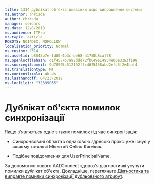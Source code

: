 ```yaml
---
title: 1314 дублікат об'єкта вказівки щодо виправлення системи
ms.author: chrisda
author: chrisda
manager: serdars
ms.date: 12/8/2018
ms.audience: ITPro
ms.topic: article
ROBOTS: NOINDEX, NOFOLLOW
localization_priority: Normal
ms.custom: 1314
ms.assetid: b8543b7e-fd00-4b3c-be68-a1758b8caf78
ms.openlocfilehash: d1f4577b7e92ddd72fb049e14934e06e3363f198
ms.sourcegitcommit: 9d78905c512192ffc4675468abd2efc5f2e4baf4
ms.translationtype: MT
ms.contentlocale: uk-UA
ms.lasthandoff: 04/23/2019
ms.locfileid: "32399055"
---
```

# <a name="duplicate-object-synchronization-errors"></a>Дублікат об'єкта помилок синхронізації

Якщо з'являється одне з таких помилок під час синхронізація:

- Синхронізовані об'єкта з однаковою адресою проксі уже існує у вашому каталозі Microsoft Online Services.

- Подібне повідомлення для UserPrincipalName.

За допомогою нового AADConnect здоров'я діагностичні усунути помилки дублікат об'єкта. Докладніше, перегляньте [Діагностика та виправте помилки синхронізації дубльованого атрибут](https://docs.microsoft.com/azure/active-directory/hybrid/how-to-connect-health-diagnose-sync-errors).
